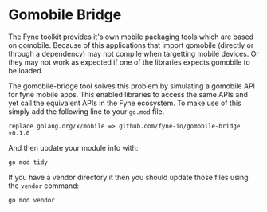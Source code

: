 # Gomobile Bridge

The Fyne toolkit provides it's own mobile packaging tools which are based on gomobile.
Because of this applications that import gomobile (directly or through a dependency)
may not compile when targetting mobile devices. Or they may not work as expected if one
of the libraries expects gomobile to be loaded.

The gomobile-bridge tool solves this problem by simulating a gomobile API for fyne mobile
apps. This enabled libraries to access the same APIs and yet call the equivalent APIs in
the Fyne ecosystem. To make use of this simply add the following line to your `go.mod` file.

```
replace golang.org/x/mobile => github.com/fyne-io/gomobile-bridge v0.1.0
```

And then update your module info with:

```
go mod tidy
```

If you have a vendor directory it then you should update those files using the `vendor` command:

```
go mod vendor
```
